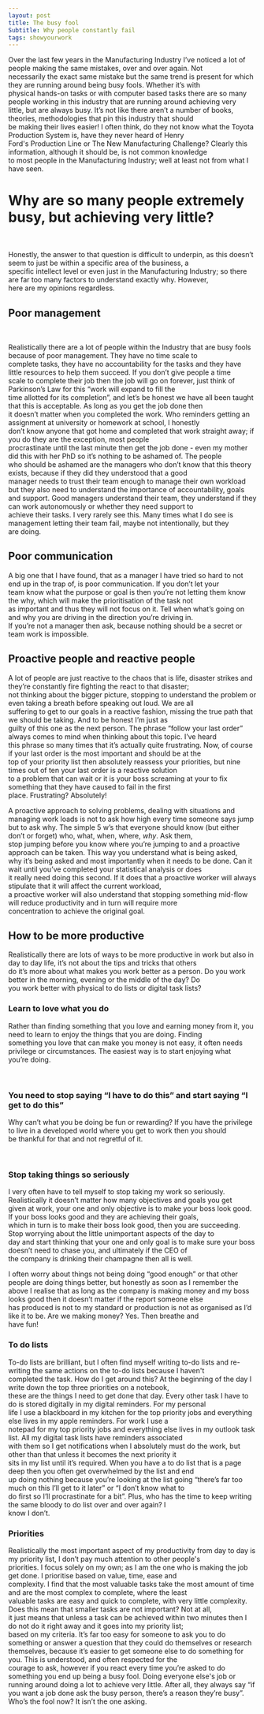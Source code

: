 ```yaml
---
layout: post
title: The busy fool
Subtitle: Why people constantly fail
tags: showyourwork
---
```


Over the last few years in the Manufacturing Industry I’ve noticed a lot of people making the same mistakes, over and over again. Not<br> necessarily the exact same mistake but the same trend is present for which they are running around being busy fools. Whether it’s with<br> physical hands-on tasks or with computer based tasks there are so many people working in this industry that are running around achieving very<br> little, but are always busy. It’s not like there aren’t a number of books, theories, methodologies that pin this industry that should<br> be making their lives easier! I often think, do they not know what the Toyota Production System is, have they never heard of Henry<br> Ford's Production Line or The New Manufacturing Challenge? Clearly this information, although it should be, is not common knowledge<br> to most people in the Manufacturing Industry; well at least not from what I have seen.<br> 

<h1>Why are so many people extremely busy, but achieving very little?</h1><br>

Honestly, the answer to that question is difficult to underpin, as this doesn’t seem to just be within a specific area of the business, a<br> specific intellect level or even just in the Manufacturing Industry; so there are far too many factors to understand exactly why. However,<br> here are my opinions regardless.
<br>
<h2>Poor management</h2><br>

Realistically there are a lot of people within the Industry that are busy fools because of poor management. They have no time scale to<br> complete tasks, they have no accountability for the tasks and they have little resources to help them succeed. If you don’t give people a time<br> scale to complete their job then the job will go on forever, just think of Parkinson’s Law for this “work will expand to fill the<br> time allotted for its completion”, and let’s be honest we have all been taught that this is acceptable. As long as you get the job done then<br> it doesn’t matter when you completed the work. Who reminders getting an assignment at university or homework at school, I honestly<br> don’t know anyone that got home and completed that work straight away; if you do they are the exception, most people<br> procrastinate until the last minute then get the job done - even my mother did this with her PhD so it’s nothing to be ashamed of. The people<br> who should be ashamed are the managers who don’t know that this theory exists, because if they did they understood that a good<br> manager needs to trust their team enough to manage their own workload but they also need to understand the importance of accountability, goals<br> and support. Good managers understand their team, they understand if they can work autonomously or whether they need support to<br> achieve their tasks. I very rarely see this. Many times what I do see is management letting their team fail, maybe not intentionally, but they<br> are doing. 
<br>
<h2>Poor communication</h2>

A big one that I have found, that as a manager I have tried so hard to not end up in the trap of, is poor communication. If you don’t let your<br> team know what the purpose or goal is then you’re not letting them know the why, which will make the prioritisation of the task not<br> as important and thus they will not focus on it. Tell when what’s going on and why you are driving in the direction you’re driving in.<br> If you’re not a manager then ask, because nothing should be a secret or team work is impossible. 
<br>
<h2>Proactive people and reactive people</h2>

A lot of people are just reactive to the chaos that is life, disaster strikes and they’re constantly fire fighting the react to that disaster;<br> not thinking about the bigger picture, stopping to understand the problem or even taking a breath before speaking out loud. We are all<br> suffering to get to our goals in a reactive fashion, missing the true path that we should be taking. And to be honest I’m just as<br> guilty of this one as the next person. The phrase “follow your last order” always comes to mind when thinking about this topic. I’ve heard<br> this phrase so many times that it’s actually quite frustrating. Now, of course if your last order is the most important and should be at the<br> top of your priority list then absolutely reassess your priorities, but nine times out of ten your last order is a reactive solution<br> to a problem that can wait or it is your boss screaming at your to fix something that they have caused to fail in the first<br> place. Frustrating? Absolutely! 

A proactive approach to solving problems, dealing with situations and managing work loads is not to ask how high every time someone says jump<br> but to ask why. The simple 5 w’s that everyone should know (but either don’t or forget) who, what, when, where, <i>why</i>. Ask them,<br> stop jumping before you know where you’re jumping to and a proactive approach can be taken. This way you understand what is being asked,<br> why it’s being asked and most importantly when it needs to be done. Can it wait until you’ve completed your statistical analysis or does<br> it really need doing this second. If it does that a proactive worker will always stipulate that it will affect the current workload,<br> a proactive worker will also understand that stopping something mid-flow will reduce productivity and in turn will require more<br> concentration to achieve the original goal. 
<br>
<h2>How to be more productive</h2>

Realistically there are lots of ways to be more productive in work but also in day to day life, it’s not about the tips and tricks that others<br> do it’s more about what makes you work better as a person. Do you work better in the morning, evening or the middle of the day? Do<br> you work better with physical to do lists or digital task lists? 
<br>
<h3>Learn to love what you do</h3>

Rather than finding something that you love and earning money from it, you need to learn to enjoy the things that you are doing. Finding<br> something you love that can make you money is not easy, it often needs privilege or circumstances. The easiest way is to start enjoying what<br> you’re doing.

<br>
<h3>You need to stop saying “I have to do this” and start saying “I get to do this” </h3>

Why can’t what you be doing be fun or rewarding? If you have the privilege to live in a developed world where you get to work then you should<br> be thankful for that and not regretful of it. 

<br>
<h3>Stop taking things so seriously</h3>

I very often have to tell myself to stop taking my work so seriously. Realistically it doesn’t matter how many objectives and goals you get<br> given at work, your one and only objective is to make your boss look good. If your boss looks good and they are achieving their goals,<br> which in turn is to make their boss look good, then you are succeeding. Stop worrying about the little unimportant aspects of the day to<br> day and start thinking that your one and only goal is to make sure your boss doesn’t need to chase you, and ultimately if the CEO of<br> the company is drinking their champagne then all is well. 

I often worry about things not being doing “good enough” or that other people are doing things better, but honestly as soon as I remember the<br> above I realise that as long as the company is making money and my boss looks good then it doesn’t matter if the report someone else<br> has produced is not to my standard or production is not as organised as I’d like it to be. Are we making money? Yes. Then breathe and<br> have fun! 
<br>
<h3>To do lists</h3>

To-do lists are brilliant, but I often find myself writing to-do lists and re-writing the same actions on the to-do lists because I haven't<br> completed the task. How do I get around this? At the beginning of the day I write down the top three priorities on a notebook,<br> these are the things I need to get done that day. Every other task I have to do is stored digitally in my digital reminders. For my personal<br> life I use a blackboard in my kitchen for the top priority jobs and everything else lives in my apple reminders. For work I use a<br> notepad for my top priority jobs and everything else lives in my outlook task list. All my digital task lists have reminders associated<br> with them so I get notifications when I absolutely must do the work, but other than that unless it becomes the next priority it<br> sits in my list until it’s required. When you have a to do list that is a page deep then you often get overwhelmed by the list and end<br> up doing nothing because you’re looking at the list going “there’s far too much on this I’ll get to it later” or “I don’t know what to<br> do first so I’ll procrastinate for a bit”. Plus, who has the time to keep writing the same bloody to do list over and over again? I<br> know I don’t. 
<br>
<h3>Priorities</h3>

Realistically the most important aspect of my productivity from day to day is my priority list, I don’t pay much attention to other people's<br> priorities. I focus solely on my own; as I am the one who is making the job get done. I prioritise based on value, time, ease and<br> complexity. I find that the most valuable tasks take the most amount of time and are the most complex to complete, where the least<br> valuable tasks are easy and quick to complete, with very little complexity. Does this mean that smaller tasks are not important? Not at all,<br> it just means that unless a task can be achieved within two minutes then I do not do it right away and it goes into my priority list;<br> based on my criteria. It’s far too easy for someone to ask you to do something or answer a question that they could do themselves or research<br> themselves, because it’s easier to get someone else to do something for you. This is understood, and often respected for the<br> courage to ask, however if you react every time you’re asked to do something you end up being a busy fool. Doing everyone else's job or<br> running around doing a lot to achieve very little. After all, they always say “if you want a job done ask the busy person, there’s a reason they’re busy”. Who’s the fool now? It isn’t the one asking. 


</font>
